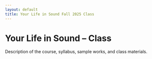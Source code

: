 ```yaml
---
layout: default
title: Your Life in Sound Fall 2025 Class
---
```


# Your Life in Sound – Class

Description of the course, syllabus, sample works, and class materials.
